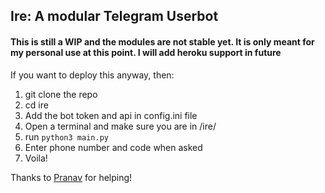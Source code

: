 <h2> Ire: A modular Telegram Userbot </h2>
<h4> This is still a WIP and the modules are not stable yet. It is only meant for my personal use at this point. I will add heroku support in future </h4>
<body>
<p><div> If you want to deploy this anyway, then: </div>
<div><ol>
<li> git clone the repo </li>
<li> cd ire </li>
<li> Add the bot token and api in config.ini file </li>
<li> Open a terminal and make sure you are in /ire/ </li>
<li> run <code>python3 main.py</code> </li>
<li> Enter phone number and code when asked </li>
<li> Voila! </li>
</ol>
</div>

<div>Thanks to <a href="github.com/npv12/Noxx">Pranav</a> for helping!
